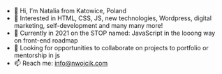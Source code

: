 - 👋 Hi, I’m Natalia from Katowice, Poland
- 👀 Interested in HTML, CSS, JS, new technologies, Wordpress, digital marketing, self-development and many many more!
- 🌱 Currently in 2021 on the STOP named: JavaScript in the looong way on front-end roadmap
- 💞️ Looking for opportunities to collaborate on projects to portfolio or mentorship in js
- 📫 Reach me: info@nwojcik.com
